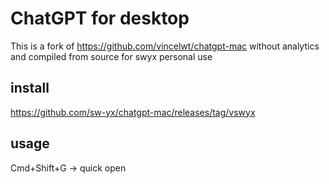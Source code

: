 # ChatGPT for desktop

This is a fork of https://github.com/vincelwt/chatgpt-mac without analytics and compiled from source for swyx personal use

## install

https://github.com/sw-yx/chatgpt-mac/releases/tag/vswyx

## usage

Cmd+Shift+G -> quick open